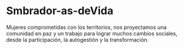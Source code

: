 # Smbrador-as-deVida
Mujeres comprometidas con los territorios, nos proyectamos una comunidad en paz y un trabajo para lograr muchos cambios sociales, desde la participación, la autogestión y la transformación.
